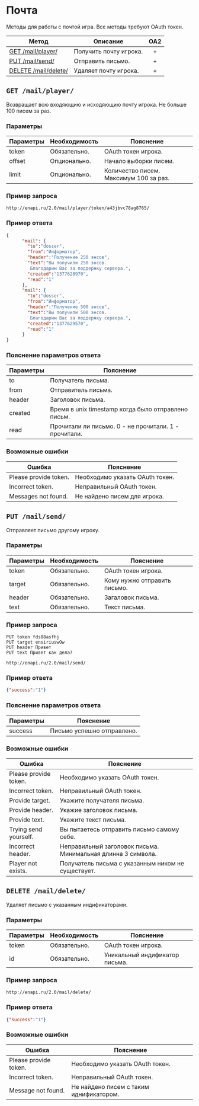 Почта
==========
Методы для работы с почтой игра. Все методы требуют OAuth токен.

| Метод | Описание | OA2 |
| ----- | -------- |:---:|
| [GET /mail/player/](mail.md#get-mailplayer) | Получить почту игрока. | + |
| [PUT /mail/send/](mail.md#put-mailsend) | Отправить письмо. | + |
| [DELETE /mail/delete/](mail.md#put-mailsend) | Удаляет почту игрока. | + |

## ``` GET /mail/player/ ``` 
Возвращает всю входяющию и исходяющию почту игрока. Не больше 100 писем за раз.

### Параметры

| Параметры | Необходимость | Пояснение |
| --------- | ------------- | --------- |
| token     | Обязательно.  | OAuth токен игрока. |
| offset    | Опционально.  | Начало выборки писем. |
| limit     | Опционально.  | Количество писем. Максимум 100 за раз. |


### Пример запроса
``` 
http://enapi.ru/2.0/mail/player/token/a43jbvc78ag8765/
```

### Пример ответа 
```json 
{
      "mail": {
        "to":"dosser",
        "from":"Информатор",
        "header":"Получение 250 энсов",
        "text":"Вы получили 250 энсов.
         Благодарим Вас за поддержку сервера.",
        "created":"1377628970",
        "read":"1"
      },
      "mail": {
        "to":"dosser",
        "from":"Информатор",
        "header":"Получение 500 энсов",
        "text":"Вы получили 500 энсов.
         Благодарим Вас за поддержку сервера.",
        "created":"1377629570",
        "read":"1"
      }
}
```
### Пояснение параметров ответа
| Параметры | Пояснение |
| --------- | --------- |
| to        | Получатель письма. |
| from      | Отправитель письма. |
| header    | Заголовок письма. |
| created   | Время в unix timestamp когда было отправлено письм. |
| read      | Прочитали ли письмо. 0 - не прочитали. 1 - прочитали. |

### Возможные ошибки
| Ошибка | Пояснение |
| ------ | --------- |
| Please provide token. | Необходимо указать OAuth токен. |
| Incorrect token. | Неправильный OAuth токен. |
| Messages not found. | Не найдено писем для игрока. |


## ``` PUT /mail/send/ ``` 
Отправляет письмо другому игроку.

### Параметры

| Параметры | Необходимость | Пояснение |
| --------- | ------------- | --------- |
| token     | Обязательно.  | OAuth токен игрока. |
| target    | Обязательно.  | Кому нужно отправить письмо. |
| header    | Обязательно.  | Загаловок письма. |
| text      | Обязательно.  | Текст письма. |

### Пример запроса
``` 
PUT token fds88asfhj
PUT target ensiriuswOw
PUT header Привет
PUT text Привет как дела?

http://enapi.ru/2.0/mail/send/
```

### Пример ответа 
```json 
{"success":"1"}
```

### Пояснение параметров ответа
| Параметры | Пояснение |
| --------- | --------- |
| success   | Письмо успешно отправлено. |

### Возможные ошибки
| Ошибка | Пояснение |
| ------ | --------- |
| Please provide token. | Необходимо указать OAuth токен. |
| Incorrect token. | Неправильный OAuth токен. |
| Provide target. | Укажите получателя письма. |
| Provide header. | Укажие заголовок письма. |
| Provide text. | Укажите текст письма. |
| Trying send yourself. | Вы пытаетесь отправить письмо самому себе. |
| Incorrect header. | Неправильный заголовок письма. Минимальная длинна 3 символа. |
| Player not exists. | Получатель письма с указанным ником не существует. |

## ``` DELETE /mail/delete/ ``` 
Удаляет письмо с указанным индификаторами.

### Параметры

| Параметры | Необходимость | Пояснение |
| --------- | ------------- | --------- |
| token     | Обязательно.  | OAuth токен игрока. |
| id        | Обязательно.  | Уникальный индификатор письма. |

### Пример запроса
``` 
http://enapi.ru/2.0/mail/delete/
```

### Пример ответа 
```json 
{"success":"1"}
```

### Возможные ошибки
| Ошибка | Пояснение |
| ------ | --------- |
| Please provide token. | Необходимо указать OAuth токен. |
| Incorrect token. | Неправильный OAuth токен. |
| Message not found. | Не найдено писем с таким иднификатором. |










